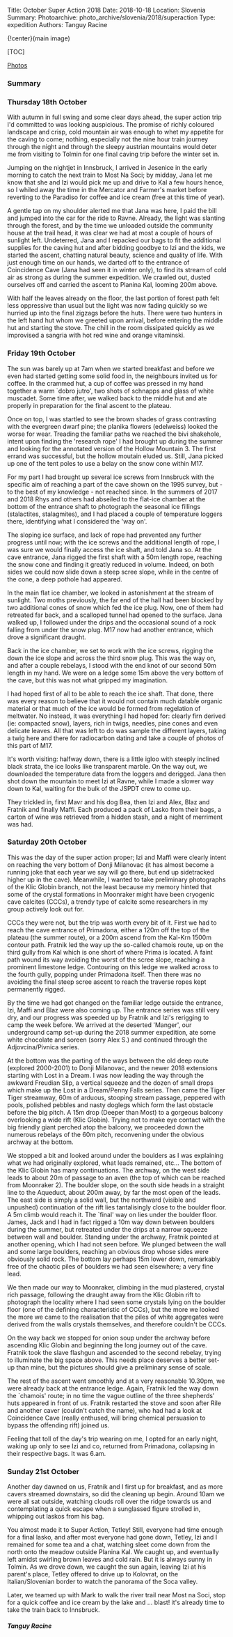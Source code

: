 Title: October Super Action 2018 Date: 2018-10-18 Location: Slovenia Summary: Photoarchive: photo_archive/slovenia/2018/superaction Type: expedition Authors: Tanguy Racine

{!center}(main image)

[TOC]

[Photos](link_to_superaction_photos)

### Summary

### Thursday 18th October

With autumn in full swing and some clear days ahead, the super action trip I'd committed to was looking auspicious. The promise of richly coloured landscape and crisp, cold mountain air was enough to whet my appetite for the caving to come; nothing, especially not the nine hour train journey through the night and through the sleepy austrian mountains would deter me from visiting to Tolmin for one final caving trip before the winter set in. 

Jumping on the nightjet in Innsbruck, I arrived in Jesenice in the early morning to catch the next train to Most Na Soci; by midday, Jana let me know that she and Izi would pick me up and drive to Kal a few hours hence, so I whiled away the time in the Mercator and Farmer's market before reverting to the Paradiso for coffee and ice cream (free at this time of year).

A gentle tap on my shoulder alerted me that Jana was here, I paid the bill and jumped into the car for the ride to Ravne. Already, the light was slanting through the forest, and by the time we unloaded outside the community house at the trail head, it was clear we had at most a couple of hours of sunlight left. Undeterred, Jana and I repacked our bags to fit the additional supplies for the caving hut and after bidding goodbye to Izi and the kids, we started the ascent, chatting natural beauty, science and quality of life. With just enough time on our hands, we darted off to the entrance of Coincidence Cave (Jana had seen it in winter only), to find its stream of cold air as strong as during the summer expedition. We crawled out, dusted ourselves off and carried the ascent to Planina Kal, looming 200m above.

With half the leaves already on the floor, the last portion of forest path felt less oppressive than usual but the light was now fading quickly so we hurried up into the final zigzags before the huts. There were two hunters in the left hand hut whom we greeted upon arrival, before entering the middle hut and starting the stove. The chill in the room dissipated quickly as we improvised a sangria with hot red wine and orange vitaminski.


### Friday 19th October
The sun was barely up at 7am when we started breakfast and before we even had started getting some solid food in, the neighbours invited us for coffee. In the crammed hut, a cup of coffee was pressed in my hand together a warm `dobro jutro', two shots of schnapps and glass of white muscadet. Some time after, we walked back to the middle hut and ate properly in preparation for the final ascent to the plateau.

Once on top, I was startled to see the brown shades of grass contrasting with the evergreen dwarf pine; the planika flowers (edelweiss) looked the worse for wear. Treading the familiar paths we reached the bivi shakehole, intent upon finding the 'research rope' I had brought up during the summer and looking for the annotated version of the Hollow Mountain 3. The first errand was successful, but the hollow moutain eluded us. Still, Jana picked up one of the tent poles to use a belay on the snow cone within M17. 

For my part I had brought up several ice screws from Innsbruck with the specific aim of reaching a part of the cave shown on the 1995 survey, but - to the best of my knowledge - not reached since. In the summers of 2017 and 2018 Rhys and others had abseiled to the flat-ice chamber at the bottom of the entrance shaft to photograph the seasonal ice fillings (stalactites, stalagmites), and I had placed a couple of temperature loggers there, identifying what I considered the 'way on'. 

The sloping ice surface, and lack of rope had prevented any further progress until now; with the ice screws and the additional length of rope, I was sure we would finally access the ice shaft, and told Jana so. At the cave entrance, Jana rigged the first shaft with a 50m length rope, reaching the snow cone and finding it greatly reduced in volume. Indeed, on both sides we could now slide down a steep scree slope, while in the centre of the cone, a deep pothole had appeared.

In the main flat ice chamber, we looked in astonishment at the stream of sunlight. Two moths previously, the far end of the hall had been blocked by two additional cones of snow which fed the ice plug. Now, one of them had retreated far back, and a scalloped tunnel had opened to the surface. Jana walked up, I followed under the drips and the occasional sound of a rock falling from under the snow plug. M17 now had another entrance, which drove a significant draught.

Back in the ice chamber, we set to work with the ice screws, rigging the down the ice slope and across the third snow plug. This was the way on, and after a couple rebelays, I stood with the end knot of our second 50m length in my hand. We were on a ledge some 15m above the very bottom of the cave, but this was not what gripped my imagination. 

I had hoped first of all to be able to reach the ice shaft. That done, there was every reason to believe that it would not contain much datable organic material or that much of the ice would be formed from regelation of meltwater. No instead, it was everything I had hoped for: clearly firn derived (ie: compacted snow), layers, rich in twigs, needles, pine cones and even delicate leaves. All that was left to do was sample the different layers, taking a twig here and there for radiocarbon dating and take a couple of photos of this part of M17.

It's worth visiting: halfway down, there is a little igloo with steeply inclined black strata, the ice looks like transparent marble. On the way out, we downloaded the temperature data from the loggers and derigged. Jana then shot down the mountain to meet Izi at Ravne, while I made a slower way down to Kal, waiting for the bulk of the JSPDT crew to come up.

They trickled in, first Mavr and his dog Bea, then Izi and Alex, Blaz and Fratnik and finally Maffi. Each produced a pack of Lasko from their bags, a carton of wine was retrieved from a hidden stash, and a night of merriment was had. 



### Saturday 20th October
This was the day of the super action proper; Izi and Maffi were clearly intent on reaching the very bottom of Donji Milanovac (it has almost become a running joke that each year we say will go there, but end up sidetracked higher up in the cave). Meanwhile, I wanted to take preliminary photographs of the Klic Globin branch, not the least because my memory hinted that some of the crystal formations in Moonraker might have been cryogenic cave calcites (CCCs), a trendy type of calcite some researchers in my group actively look out for. 

CCCs they were not, but the trip was worth every bit of it. First we had to reach the cave entrance of Primadona, either a 120m off the top of the plateau (the summer route), or a 200m ascend from the Kal-Krn 1500m contour path. Fratnik led the way up the so-called chamois route, up on the third gully from Kal which is one short of where Prima is located. A faint path wound its way avoiding the worst of the scree slope, reaching a prominent limestone ledge. Contouring on this ledge we walked across to the fourth gully, popping under Primadona itself. Then there was no avoiding the final steep scree ascent to reach the traverse ropes kept permanently rigged.

By the time we had got changed on the familiar ledge outside the entrance, Izi, Maffi and Blaz were also coming up. The entrance series was still very dry, and our progress was speeded up by Fratnik and Izi's rerigging to camp the week before. We arrived at the deserted 'Manger', our underground camp set-up during the 2018 summer expedition, ate some white chocolate and soreen (sorry Alex S.) and continued through the Adjovcina/Pivnica series.

At the bottom was the parting of the ways between the old deep route (explored 2000-2001) to Donji Milanovac, and the newer 2018 extensions starting with Lost in a Dream. I was now leading the way through the awkward Freudian Slip, a vertical squeeze and the dozen of small drops which make up the Lost in a Dream/Penny Falls series. Then came the Tiger Tiger streamway, 60m of arduous, stooping stream passage, peppered with pools, polished pebbles and nasty doglegs which form the last obstacle before the big pitch. A 15m drop (Deeper than Most) to a gorgeous balcony overlooking a wide rift (Klic Globin). Trying not to make eye contact with the big friendly giant perched atop the balcony, we proceeded down the numerous rebelays of the 60m pitch, reconvening under the obvious archway at the bottom.

We stopped a bit and looked around under the boulders as I was explaining what we had originally explored, what leads remained, etc... The bottom of the Klic Globin has many continuations. The archway, on the west side leads to about 20m of passage to an aven (the top of which can be reached from Moonraker 2). The boulder slope, on the south side heads in a straight line to the Aqueduct, about 200m away, by far the most open of the leads. The east side is simply a solid wall, but the northward (visible and unpushed) continuation of the rift lies tantalisingly close to the boulder floor. A 5m climb would reach it. The `final' way on lies under the boulder floor. James, Jack and I had in fact rigged a 10m way down between boulders during the summer, but retreated under the drips at a narrow squeeze between wall and boulder. Standing under the archway, Fratnik pointed at another opening, which I had not seen before. We plunged between the wall and some large boulders, reaching an obvious drop whose sides were obviously solid rock. The bottom lay perhaps 15m lower down, remarkably free of the chaotic piles of boulders we had seen elsewhere; a very fine lead.

We then made our way to Moonraker, climbing in the mud plastered, crystal rich passage, following the draught away from the Klic Globin rift to photograph the locality where I had seen some crystals lying on the boulder floor (one of the defining characteristic of CCCs), but the more we looked the more we came to the realisation that the piles of white aggregates were derived from the walls crystals themselves, and therefore couldn't be CCCs.

On the way back we stopped for onion soup under the archway before ascending Klic Globin and beginning the long journey out of the cave. Fratnik took the slave flashgun and ascended to the second rebelay, trying to illuminate the big space above. This needs place deserves a better set-up than mine, but the pictures should give a preliminary sense of scale. 

The rest of the ascent went smoothly and at a very reasonable 10.30pm, we were already back at the entrance ledge. Again, Fratnik led the way down the `chamois' route; in no time the vague outline of the three shepherds' huts appeared in front of us. Fratnik restarted the stove and soon after Rile and another caver (couldn't catch the name), who had had a look at Coincidence Cave (really enthused, will bring chemical persuasion to bypass the offending rift) joined us. 

Feeling that toll of the day's trip wearing on me, I opted for an early night, waking up only to see Izi and co, returned from Primadona, collapsing in their respective bags. It was 6.am.

### Sunday 21st October
Another day dawned on us, Fratnik and I first up for breakfast, and as more cavers streamed downstairs, so did the cleaning up begin. Around 10am we were all sat outside, watching clouds roll over the ridge towards us and contemplating a quick escape when a sunglassed figure strolled in, whipping out laskos from his bag. 

You almost made it to Super Action, Tetley! Still, everyone had time enough for a final lasko, and after most everyone had gone down, Tetley, Izi and I remained for some tea and a chat, watching sleet come down from the north onto the meadow outside Planina Kal. We caught up, and eventually left amidst swirling brown leaves and cold rain. But it is always sunny in Tolmin. As we drove down, we caught the sun again, leaving Izi at his parent's place, Tetley offered to drive up to Kolovrat, on the Italian/Slovenian border to watch the panorama of the Soca valley.

Later, we teamed up with Mark to walk the river trail near Most na Soci, stop for a quick coffee and ice cream by the lake and ... blast! it's already time to take the train back to Innsbruck. 


##### Tanguy Racine
